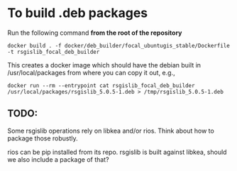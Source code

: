 # To build .deb packages

Run the following command **from the root of the repository**

`docker build . -f docker/deb_builder/focal_ubuntugis_stable/Dockerfile -t rsgislib_focal_deb_builder`

This creates a docker image which should have the debian built in /usr/local/packages from where you can copy it out, e.g.,

`docker run --rm --entrypoint cat rsgislib_focal_deb_builder /usr/local/packages/rsgislib_5.0.5-1.deb > /tmp/rsgislib_5.0.5-1.deb`

## TODO:

Some rsgislib operations rely on libkea and/or rios. Think about how to package those robustly.

rios can be pip installed from its repo. rsgislib is built against libkea, should we also include a package of that?
